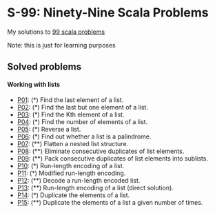 # S-99: Ninety-Nine Scala Problems

My solutions to [99 scala problems](http://aperiodic.net/phil/scala/s-99)

Note: this is just for learning purposes

## Solved problems

#### Working with lists
- [P01](src/main/scala/P01.scala): (*) Find the last element of a list.
- [P02](src/main/scala/P02.scala): (*) Find the last but one element of a list.
- [P03](src/main/scala/P03.scala): (*) Find the Kth element of a list.
- [P04](src/main/scala/P04.scala): (*) Find the number of elements of a list.
- [P05](src/main/scala/P05.scala): (*) Reverse a list.
- [P06](src/main/scala/P06.scala): (*) Find out whether a list is a palindrome.
- [P07](src/main/scala/P07.scala): (**) Flatten a nested list structure.
- [P08](src/main/scala/P08.scala): (**) Eliminate consecutive duplicates of list elements.
- [P09](src/main/scala/P09.scala): (**) Pack consecutive duplicates of list elements into sublists.
- [P10](src/main/scala/P10.scala): (*) Run-length encoding of a list.
- [P11](src/main/scala/P11.scala): (*) Modified run-length encoding.
- [P12](src/main/scala/P12.scala): (**) Decode a run-length encoded list.
- [P13](src/main/scala/P13.scala): (**) Run-length encoding of a list (direct solution).
- [P14](src/main/scala/P14.scala): (*) Duplicate the elements of a list.
- [P15](src/main/scala/P15.scala): (**) Duplicate the elements of a list a given number of times.